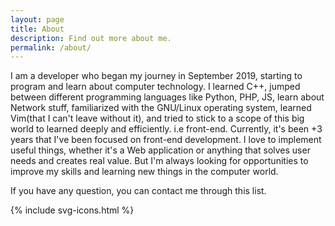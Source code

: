 ```yaml
---
layout: page
title: About
description: Find out more about me.
permalink: /about/
---
```


I am a developer who began my journey in September 2019, starting to program and learn about computer technology. I learned C++, jumped between different programming languages like Python, PHP, JS, learn about Network stuff, familiarized with the GNU/Linux operating system, learned Vim(that I can't leave without it), and tried to stick to a scope of this big world to learned deeply and efficiently. i.e front-end. Currently, it's been +3 years that I've been focused on front-end development. I love to implement useful things, whether it's a Web application or anything that solves user needs and creates real value. But I'm always looking for opportunities to improve my skills and learning new things in the computer world.

If you have any question, you can contact me through this list.

<div class="footer">{% include svg-icons.html %}</div>
